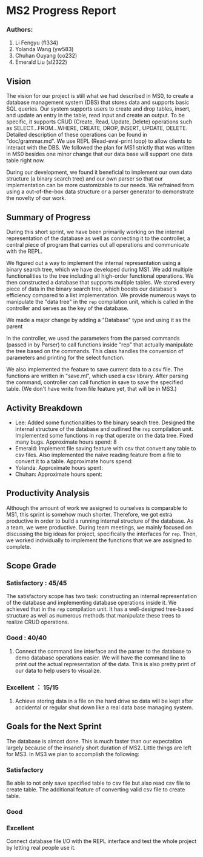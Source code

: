 # MS2 Progress Report

### Authors:
1. Li Fengyu (fl334)
2. Yolanda Wang (yw583)
3. Chuhan Ouyang (co232)
4. Emerald Liu (sl2322)

## Vision
The vision for our project is still what we had described in MS0, to create a database management system (DBS) that stores data and supports basic SQL queries. Our system supports users to create and drop tables, insert, and update an entry in the table, read input and create an output. To be specific, it supports CRUD (Create, Read, Update, Delete) operations such as SELECT…FROM…WHERE, CREATE, DROP, INSERT, UPDATE, DELETE. Detailed description of these operations can be found in "doc/grammar.md". We use REPL (Read-eval-print loop) to allow clients to interact with the DBS. We followed the plan for MS1 strictly that was written in MS0 besides one minor change that our data base will support one data table right now.

During our development, we found it beneficial to implement our own data structure (a binary search tree) and our own parser so that our implementation can be more customizable to our needs. We refrained from using a out-of-the-box data structure or a parser generator to demonstrate the novelty of our work.

## Summary of Progress
During this short sprint, we have been primarily working on the internal representation of the database as well as connecting it to the controller, a central piece of program that carries out all operations and communicate with the REPL. 

We figured out a way to implement the internal representation using a binary search tree, which we have developed during MS1. We add multiple functionalities to the tree including all high-order functional operations. We then constructed a database that supports multiple tables. We stored every piece of data in the binary search tree, which boosts our database's efficiency compared to a list implementation. We provide numerous ways to manipulate the "data tree" in the `rep` compilation unit, which is called in the controller and serves as the key of the database. 

We made a major change by adding a "Database" type and using it as the parent 

In the controller, we used the parameters from the parsed commands (passed in by Parser) to call functions inside "rep" that actually manipulate the tree based on the commands. This class handles the conversion of parameters and printing for the select function. 

We also implemented the feature to save current data to a csv file. The functions are written in "save.ml", which used a csv library. After parsing the command, controller can call function in save to save the specified table. (We don't have write from file feature yet, that will be in MS3.)


## Activity Breakdown
- Lee: Added some functionalities to the binary search tree. Designed the internal structure of the database and outlined the `rep` compilation unit. Implemented some functions in `rep` that operate on the data tree. Fixed many bugs. Approximate hours spend: 8
- Emerald: Implement file saving feature with csv that convert any table to csv files. Also implemented the naive reading feature from a file to convert it to a table.
Approximate hours spend:
- Yolanda: Approximate hours spent:
- Chuhan: Approximate hours spent:

## Productivity Analysis
Although the amount of work we assigned to ourselves is comparable to MS1, this sprint is somehow much shorter. Therefore, we got extra productive in order to build a running internal structure of the database. 
As a team, we were productive. During team meetings, we mainly focused on discussing the big ideas for project, specifically the interfaces for `rep`. Then, we worked individually to implement the functions that we are assigned to complete.

## Scope Grade
### Satisfactory : 45/45
The satisfactory scope has two task: constructing an internal representation of the database and implementing database operations inside it. We achieved that in the `rep` compilation unit. It has a well-designed tree-based structure as well as numerous methods that manipulate these trees to realize CRUD operations.

### Good : 40/40
1. Connect the command line interface and the parser to the database to demo database operations easier. We will have the command line to print out the actual representation of the data. This is also pretty print of our data to help users to visualize.
   
### Excellent ： 15/15
1. Achieve storing data in a file on the hard drive so data will be kept after accidental or regular shut down like a real data base managing system.

## Goals for the Next Sprint
The database is almost done. This is much faster than our expectation largely because of the insanely short duration of MS2. Little things are left for MS3. In MS3 we plan to accomplish the following:
### Satisfactory
Be able to not only save specified table to csv file but also read csv file to create table. The additional feature of converting valid csv file to create table.
### Good


### Excellent
Connect database file I/O with the REPL interface and test the whole
project by letting real people use it.